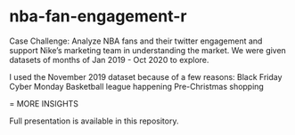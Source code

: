 # nba-fan-engagement-r

Case Challenge: 
Analyze NBA fans and their twitter engagement and support Nike’s marketing team in understanding the market. 
We were given datasets of months of Jan 2019 - Oct 2020 to explore.

I used the November 2019 dataset because of a few reasons:
Black Friday 
Cyber Monday
Basketball league happening
Pre-Christmas shopping

= MORE INSIGHTS


Full presentation is available in this repository.
